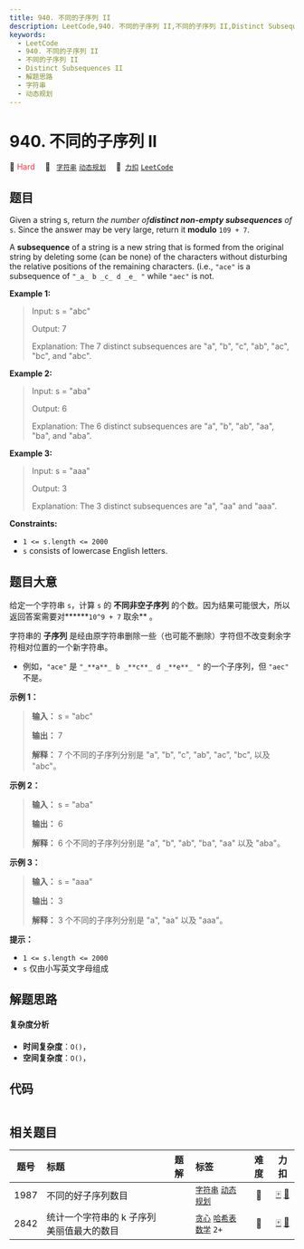 ```yaml
---
title: 940. 不同的子序列 II
description: LeetCode,940. 不同的子序列 II,不同的子序列 II,Distinct Subsequences II,解题思路,字符串,动态规划
keywords:
  - LeetCode
  - 940. 不同的子序列 II
  - 不同的子序列 II
  - Distinct Subsequences II
  - 解题思路
  - 字符串
  - 动态规划
---
```


# 940. 不同的子序列 II

🔴 <font color=#ff334b>Hard</font>&emsp; 🔖&ensp; [`字符串`](/tag/string.md) [`动态规划`](/tag/dynamic-programming.md)&emsp; 🔗&ensp;[`力扣`](https://leetcode.cn/problems/distinct-subsequences-ii) [`LeetCode`](https://leetcode.com/problems/distinct-subsequences-ii)

## 题目

Given a string s, return _the number of**distinct non-empty subsequences** of_
`s`. Since the answer may be very large, return it **modulo** `109 + 7`.

A **subsequence** of a string is a new string that is formed from the original
string by deleting some (can be none) of the characters without disturbing the
relative positions of the remaining characters. (i.e., `"ace"` is a
subsequence of `"_a_ b _c_ d _e_ "` while `"aec"` is not.



**Example 1:**

> Input: s = "abc"
> 
> Output: 7
> 
> Explanation: The 7 distinct subsequences are "a", "b", "c", "ab", "ac", "bc", and "abc".

**Example 2:**

> Input: s = "aba"
> 
> Output: 6
> 
> Explanation: The 6 distinct subsequences are "a", "b", "ab", "aa", "ba", and "aba".

**Example 3:**

> Input: s = "aaa"
> 
> Output: 3
> 
> Explanation: The 3 distinct subsequences are "a", "aa" and "aaa".

**Constraints:**

  * `1 <= s.length <= 2000`
  * `s` consists of lowercase English letters.


## 题目大意

给定一个字符串 `s`，计算 `s` 的 **不同非空子序列** 的个数。因为结果可能很大，所以返回答案需要对******`10^9 + 7` 取余** 。

字符串的 **子序列** 是经由原字符串删除一些（也可能不删除）字符但不改变剩余字符相对位置的一个新字符串。

  * 例如，`"ace"` 是 `"_**a**_ b _**c**_ d _**e**_ "` 的一个子序列，但 `"aec"` 不是。



**示例 1：**

> 
> 
> 
> 
> 
> **输入：** s = "abc"
> 
> **输出：** 7
> 
> **解释：** 7 个不同的子序列分别是 "a", "b", "c", "ab", "ac", "bc", 以及 "abc"。
> 
> 

**示例 2：**

> 
> 
> 
> 
> 
> **输入：** s = "aba"
> 
> **输出：** 6
> 
> **解释：** 6 个不同的子序列分别是 "a", "b", "ab", "ba", "aa" 以及 "aba"。
> 
> 

**示例 3：**

> 
> 
> 
> 
> 
> **输入：** s = "aaa"
> 
> **输出：** 3
> 
> **解释：** 3 个不同的子序列分别是 "a", "aa" 以及 "aaa"。
> 
> 



**提示：**

  * `1 <= s.length <= 2000`
  * `s` 仅由小写英文字母组成




## 解题思路

#### 复杂度分析

- **时间复杂度**：`O()`，
- **空间复杂度**：`O()`，

## 代码

```javascript

```

## 相关题目

<!-- prettier-ignore -->
| 题号 | 标题 | 题解 | 标签 | 难度 | 力扣 |
| :------: | :------ | :------: | :------ | :------: | :------: |
| 1987 | 不同的好子序列数目 |  |  [`字符串`](/tag/string.md) [`动态规划`](/tag/dynamic-programming.md) | 🔴 | [🀄️](https://leetcode.cn/problems/number-of-unique-good-subsequences) [🔗](https://leetcode.com/problems/number-of-unique-good-subsequences) |
| 2842 | 统计一个字符串的 k 子序列美丽值最大的数目 |  |  [`贪心`](/tag/greedy.md) [`哈希表`](/tag/hash-table.md) [`数学`](/tag/math.md) `2+` | 🔴 | [🀄️](https://leetcode.cn/problems/count-k-subsequences-of-a-string-with-maximum-beauty) [🔗](https://leetcode.com/problems/count-k-subsequences-of-a-string-with-maximum-beauty) |